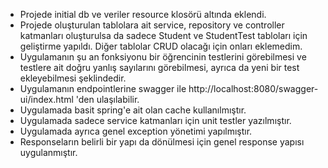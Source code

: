 - Projede initial db ve veriler resource klosörü altında eklendi.
- Projede oluşturulan tablolara ait service, repository ve controller katmanları oluşturulsa da sadece Student ve StudentTest tabloları için geliştirme yapıldı. Diğer tablolar CRUD olacağı için onları eklemedim.
- Uygulamanın şu an fonksiyonu bir öğrencinin testlerini görebilmesi ve testlere ait doğru yanlış sayılarını görebilmesi, ayrıca da yeni bir test ekleyebilmesi şeklindedir.
- Uygulamanın endpointlerine swagger ile http://localhost:8080/swagger-ui/index.html 'den ulaşılabilir.
- Uygulamada basit spring'e ait olan cache kullanılmıştır.
- Uygulamada sadece service katmanları için unit testler yazılmıştır.
- Uygulamada ayrıca genel exception yönetimi yapılmıştır.
- Responseların belirli bir yapı da dönülmesi için genel response yapısı uygulanmıştır.
